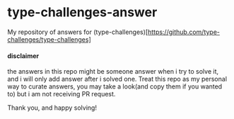 # type-challenges-answer
My repository of answers for (type-challenges)[https://github.com/type-challenges/type-challenges]

#### disclaimer
the answers in this repo might be someone answer when i try to solve it, and i will only add answer after i solved one. Treat this repo as my personal way to curate answers, you may take a look(and copy them if you wanted to) but i am not receiving PR request.

Thank you, and happy solving!
